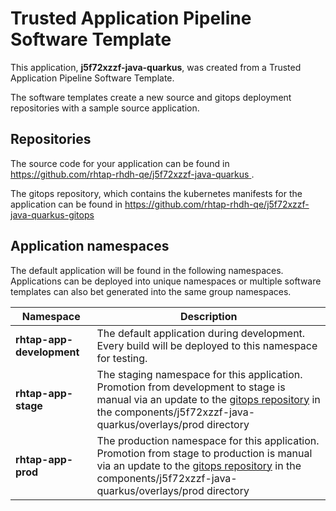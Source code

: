 # Trusted Application Pipeline Software Template

This application, **j5f72xzzf-java-quarkus**, was created from a Trusted Application Pipeline Software Template.

The software templates create a new source and gitops deployment repositories with a sample source application. 

## Repositories

The source code for your application can be found in [https://github.com/rhtap-rhdh-qe/j5f72xzzf-java-quarkus ](https://github.com/rhtap-rhdh-qe/j5f72xzzf-java-quarkus ).
 
The gitops repository, which contains the kubernetes manifests for the application can be found in 
[https://github.com/rhtap-rhdh-qe/j5f72xzzf-java-quarkus-gitops ](https://github.com/rhtap-rhdh-qe/j5f72xzzf-java-quarkus-gitops ) 

## Application namespaces 

The default application will be found in the following namespaces. Applications can be deployed into unique namespaces or multiple software templates can also bet generated into the same group namespaces.  

|  Namespace   |  Description   |  
| -------- | -------- |   
| **rhtap-app-development** | The default application during development. Every build will be deployed to this namespace for testing. | 
| **rhtap-app-stage** | The staging namespace for this application. Promotion from development to stage is manual via an update to the [gitops repository](https://github.com/rhtap-rhdh-qe/j5f72xzzf-java-quarkus-gitops ) in the components/j5f72xzzf-java-quarkus/overlays/prod directory |  
| **rhtap-app-prod** | The production namespace for this application. Promotion from stage to production is manual via an update to the [gitops repository](https://github.com/rhtap-rhdh-qe/j5f72xzzf-java-quarkus-gitops ) in the components/j5f72xzzf-java-quarkus/overlays/prod directory | 